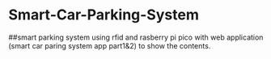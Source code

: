 # Smart-Car-Parking-System

##smart parking system using rfid and rasberry pi pico with web application (smart car paring system app part1&2) to show the contents.
